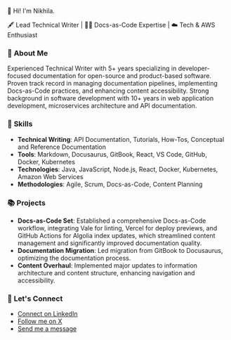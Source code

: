 
👋 Hi! I'm Nikhila.

🖋️ Lead Technical Writer | 📄💼 Docs-as-Code Expertise | ☁️ Tech & AWS Enthusiast

### 📃 **About Me**

Experienced Technical Writer with 5+ years specializing in developer-focused documentation for open-source and product-based software. Proven track record in managing documentation pipelines, implementing Docs-as-Code practices, and enhancing content accessibility. Strong background in software development with 10+ years in web application development, microservices architecture and API documentation.

### 🌟 **Skills**

- **Technical Writing**: API Documentation, Tutorials, How-Tos, Conceptual and Reference Documentation
- **Tools**: Markdown, Docusaurus, GitBook, React, VS Code, GitHub, Docker, Kubernetes
- **Technologies**: Java, JavaScript, Node.js, React, Docker, Kubernetes, Amazon Web Services
- **Methodologies**: Agile, Scrum, Docs-as-Code, Content Planning

### 📚 **Projects**

- **Docs-as-Code Set**: Established a comprehensive Docs-as-Code workflow, integrating Vale for linting, Vercel for deploy previews, and GitHub Actions for Algolia index updates, which streamlined content management and significantly improved documentation quality.
- **Documentation Migration**: Led migration from GitBook to Docusaurus, optimizing the documentation process.
- **Content Overhaul**: Implemented major updates to information architecture and content structure, enhancing navigation and accessibility.

### 💬 **Let's Connect**

- [Connect on LinkedIn](https://www.linkedin.com/in/nikhila-jain)
- [Follow me on X](https://twitter.com/jain_nikhila)
- [Send me a message](https://www.nikhilajain.com/contact)
